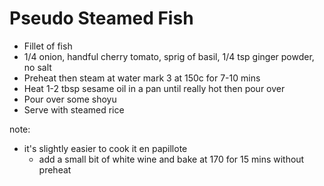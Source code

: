 # Pseudo Steamed Fish

* Fillet of fish
* 1/4 onion, handful cherry tomato, sprig of basil, 1/4 tsp ginger powder, no salt
* Preheat then steam at water mark 3 at 150c for 7-10 mins
* Heat 1-2 tbsp sesame oil in a pan until really hot then pour over
* Pour over some shoyu
* Serve with steamed rice

note:

* it's slightly easier to cook it en papillote
    * add a small bit of white wine and bake at 170 for 15 mins without preheat 